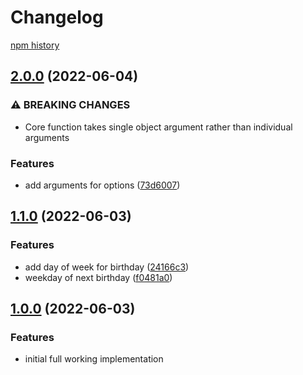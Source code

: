 # Changelog

[npm history][1]

[1]: https://www.npmjs.com/package/birthdayculator?activeTab=versions

## [2.0.0](https://github.com/rcoops/birthdayculator/compare/v1.1.0...v2.0.0) (2022-06-04)


### ⚠ BREAKING CHANGES

* Core function takes  single object argument rather than individual arguments

### Features

* add arguments for options ([73d6007](https://github.com/rcoops/birthdayculator/commit/73d600705311f0b187d517edad539660a43456bd))

## [1.1.0](https://github.com/rcoops/birthdayculator/compare/v1.0.0...v1.1.0) (2022-06-03)

### Features

- add day of week for birthday ([24166c3](https://github.com/rcoops/birthdayculator/commit/24166c31d891818d407dff298a75cec7bc971c3f))
- weekday of next birthday ([f0481a0](https://github.com/rcoops/birthdayculator/commit/f0481a0d005c26b9e115ea4669e7377fe9b206fe))

## [1.0.0](https://github.com/rcoops/birthdayculator/compare/v0.0.0...v1.0.0) (2022-06-03)

### Features

- initial full working implementation
